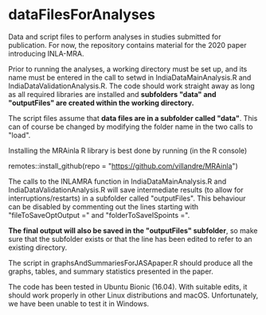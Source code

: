 # dataFilesForAnalyses
Data and script files to perform analyses in studies submitted for publication. For now, the repository
contains material for the 2020 paper introducing INLA-MRA.

Prior to running the analyses, a working directory must be set up, and its name must be entered in the call to setwd in IndiaDataMainAnalysis.R and IndiaDataValidationAnalysis.R. The code should work straight away as long as all required libraries are installed and **subfolders "data" and "outputFiles" are created within the working directory.**

The script files assume that **data files are in a subfolder called "data"**. This can of course be changed by modifying the folder name in the two calls to "load".  

Installing the MRAinla R library is best done by running (in the R console)

remotes::install_github(repo = "https://github.com/villandre/MRAinla")

The calls to the INLAMRA function in IndiaDataMainAnalysis.R and IndiaDataValidationAnalysis.R will save intermediate results (to allow for interruptions/restarts) in a subfolder called "outputFiles". This behaviour can be disabled by commenting out the lines starting with "fileToSaveOptOutput =" and "folderToSaveISpoints =".

**The final output will also be saved in the "outputFiles" subfolder**, so make sure that the subfolder exists or that the line has been edited to refer to an existing directory. 

The script in graphsAndSummariesForJASApaper.R should produce all the graphs, tables, and summary statistics presented in the paper.

The code has been tested in Ubuntu Bionic (16.04). With suitable edits, it should work properly in other Linux distributions and macOS. Unfortunately, we have been unable to test it in Windows.
